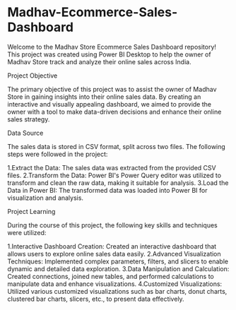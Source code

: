 # Madhav-Ecommerce-Sales-Dashboard
Welcome to the Madhav Store Ecommerce Sales Dashboard repository! This project was created using Power BI Desktop to help the owner of Madhav Store track and analyze their online sales across India.

Project Objective

The primary objective of this project was to assist the owner of Madhav Store in gaining insights into their online sales data. By creating an interactive and visually appealing dashboard, we aimed to provide the owner with a tool to make data-driven decisions and enhance their online sales strategy.

Data Source

The sales data is stored in CSV format, split across two files. The following steps were followed in the project:

1.Extract the Data: The sales data was extracted from the provided CSV files.
2.Transform the Data: Power BI's Power Query editor was utilized to transform and clean the raw data, making it suitable for analysis.
3.Load the Data in Power BI: The transformed data was loaded into Power BI for visualization and analysis.

Project Learning

During the course of this project, the following key skills and techniques were utilized:

1.Interactive Dashboard Creation: Created an interactive dashboard that allows users to explore online sales data easily.
2.Advanced Visualization Techniques: Implemented complex parameters, filters, and slicers to enable dynamic and detailed data exploration.
3.Data Manipulation and Calculation: Created connections, joined new tables, and performed calculations to manipulate data and enhance visualizations.
4.Customized Visualizations: Utilized various customized visualizations such as bar charts, donut charts, clustered bar charts, slicers, etc., to present data effectively.

